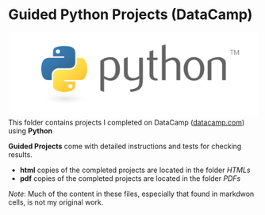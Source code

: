 # Guided Python Projects (DataCamp)
![Python Logo](../../../assets/python.png)  
This folder contains projects I completed on DataCamp ([datacamp.com](datacamp.com)) using **Python**

**Guided Projects** come with detailed instructions and tests for checking results.

- **html** copies of the completed projects are located in the folder *HTMLs*
- **pdf** copies of the completed projects are located in the folder *PDFs*

*Note*: Much of the content in these files, especially that found in markdwon cells, is not my original work. 
